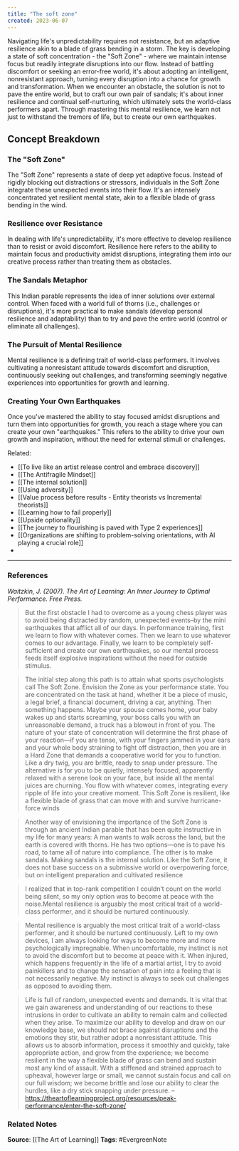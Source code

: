```yaml
---
title: "The soft zone"
created: 2023-06-07
---
```


Navigating life's unpredictability requires not resistance, but an adaptive resilience akin to a blade of grass bending in a storm. The key is developing a state of soft concentration - the "Soft Zone" - where we maintain intense focus but readily integrate disruptions into our flow. Instead of battling discomfort or seeking an error-free world, it's about adopting an intelligent, nonresistant approach, turning every disruption into a chance for growth and transformation. When we encounter an obstacle, the solution is not to pave the entire world, but to craft our own pair of sandals; it's about inner resilience and continual self-nurturing, which ultimately sets the world-class performers apart. Through mastering this mental resilience, we learn not just to withstand the tremors of life, but to create our own earthquakes.

## Concept Breakdown

### The "Soft Zone"
The "Soft Zone" represents a state of deep yet adaptive focus. Instead of rigidly blocking out distractions or stressors, individuals in the Soft Zone integrate these unexpected events into their flow. It's an intensely concentrated yet resilient mental state, akin to a flexible blade of grass bending in the wind.

### Resilience over Resistance
In dealing with life's unpredictability, it's more effective to develop resilience than to resist or avoid discomfort. Resilience here refers to the ability to maintain focus and productivity amidst disruptions, integrating them into our creative process rather than treating them as obstacles.

### The Sandals Metaphor
This Indian parable represents the idea of inner solutions over external control. When faced with a world full of thorns (i.e., challenges or disruptions), it's more practical to make sandals (develop personal resilience and adaptability) than to try and pave the entire world (control or eliminate all challenges).

### The Pursuit of Mental Resilience
Mental resilience is a defining trait of world-class performers. It involves cultivating a nonresistant attitude towards discomfort and disruption, continuously seeking out challenges, and transforming seemingly negative experiences into opportunities for growth and learning.

### Creating Your Own Earthquakes
Once you've mastered the ability to stay focused amidst disruptions and turn them into opportunities for growth, you reach a stage where you can create your own "earthquakes." This refers to the ability to drive your own growth and inspiration, without the need for external stimuli or challenges.

Related:
- [[To live like an artist release control and embrace discovery]]
- [[The Antifragile Mindset]]
- [[The internal solution]]
- [[Using adversity]]
- [[Value process before results - Entity theorists vs Incremental theorists]]
- [[Learning how to fail properly]]
- [[Upside optionality]]
- [[The journey to flourishing is paved with Type 2 experiences]]
- [[Organizations are shifting to problem-solving orientations, with AI playing a crucial role]]
- 

---
### References

*Waitzkin, J. (2007). The Art of Learning: An Inner Journey to Optimal Performance. Free Press.*

> But the first obstacle I had to overcome as a young chess player was to avoid being distracted by random, unexpected events–by the mini earthquakes that afflict all of our days. In performance training, first we learn to flow with whatever comes. Then we learn to use whatever comes to our advantage. Finally, we learn to be completely self-sufficient and create our own earthquakes, so our mental process feeds itself explosive inspirations without the need for outside stimulus.

> The initial step along this path is to attain what sports psychologists call The Soft Zone. Envision the Zone as your performance state. You are concentrated on the task at hand, whether it be a piece of music, a legal brief, a financial document, driving a car, anything. Then something happens. Maybe your spouse comes home, your baby wakes up and starts screaming, your boss calls you with an unreasonable demand, a truck has a blowout in front of you. The nature of your state of concentration will determine the first phase of your reaction—if you are tense, with your fingers jammed in your ears and your whole body straining to fight off distraction, then you are in a Hard Zone that demands a cooperative world for you to function. Like a dry twig, you are brittle, ready to snap under pressure. The alternative is for you to be quietly, intensely focused, apparently relaxed with a serene look on your face, but inside all the mental juices are churning. You flow with whatever comes, integrating every ripple of life into your creative moment. This Soft Zone is resilient, like a flexible blade of grass that can move with and survive hurricane-force winds

> Another way of envisioning the importance of the Soft Zone is through an ancient Indian parable that has been quite instructive in my life for many years:
> A man wants to walk across the land, but the earth is covered with thorns. He has two options—one is to pave his road, to tame all of nature into compliance. The other is to make sandals. Making sandals is the internal solution. Like the Soft Zone, it does not base success on a submissive world or overpowering force, but on intelligent preparation and cultivated resilience

> I realized that in top-rank competition I couldn’t count on the world being silent, so my only option was to become at peace with the noise.Mental resilience is arguably the most critical trait of a world-class performer, and it should be nurtured continuously.

> Mental resilience is arguably the most critical trait of a world-class performer, and it should be nurtured continuously. Left to my own devices, I am always looking for ways to become more and more psychologically impregnable. When uncomfortable, my instinct is not to avoid the discomfort but to become at peace with it. When injured, which happens frequently in the life of a martial artist, I try to avoid painkillers and to change the sensation of pain into a feeling that is not necessarily negative. My instinct is always to seek out challenges as opposed to avoiding them.

> Life is full of random, unexpected events and demands. It is vital that we gain awareness and understanding of our reactions to these intrusions in order to cultivate an ability to remain calm and collected when they arise. To maximize our ability to develop and draw on our knowledge base, we should not brace against disruptions and the emotions they stir, but rather adopt a nonresistant attitude. This allows us to absorb information, process it smoothly and quickly, take appropriate action, and grow from the experience; we become resilient in the way a flexible blade of grass can bend and sustain most any kind of assault. With a stiffened and strained approach to upheaval, however large or small, we cannot sustain focus and call on our full wisdom; we become brittle and lose our ability to clear the hurdles, like a dry stick snapping under pressure. – https://theartoflearningproject.org/resources/peak-performance/enter-the-soft-zone/

### Related Notes
**Source**: [[The Art of Learning]]
**Tags**: #EvergreenNote
